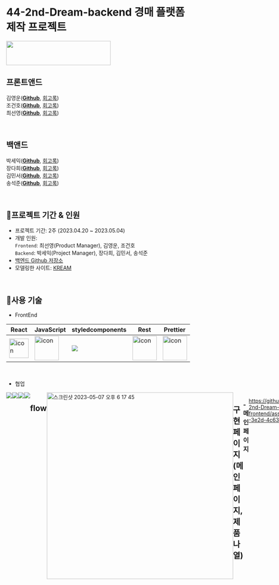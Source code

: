 # 44-2nd-Dream-backend 경매 플랫폼 제작 프로젝트

<img src=https://user-images.githubusercontent.com/121158293/236659809-3ff8df57-9fe3-4515-93da-a2581b72d309.png width="280" height="65">

<br/>

## 프론트앤드
김영운([**Github**](https://github.com/), [회고록]())<br/>
조건호([**Github**](https://github.com/), [회고록]())<br/>
최선영([**Github**](https://github.com/suny0ung), [회고록](https://note-ballpen.tistory.com/24))<br/>

<br/>

## 백앤드
박세익([**Github**](https://github.com/), [회고록](https://walwaldev.tistory.com/))<br/>
장다희([**Github**](https://github.com/walwald), [회고록](https://walwaldev.tistory.com/))<br/>
김민서([**Github**](https://github.com/), [회고록](https://walwaldev.tistory.com/))<br/>
송석준([**Github**](https://github.com/), [회고록](https://walwaldev.tistory.com/))<br/>

<br/>

## 📍프로젝트 기간 & 인원
* 프로젝트 기간: 2주 (2023.04.20 ~ 2023.05.04)   
* 개발 인원:  
  `Frontend`: 최선영(Product Manager), 김영운, 조건호 <br/>
  `Backend`: 박세익(Project Manager), 장다희, 김민서, 송석준 <br/>
* [백엔드 Github 저장소](https://github.com/wecode-bootcamp-korea/44-2nd-Dream-backend)
* 모델링한 사이트: [KREAM](https://kream.co.kr/)
<br/>

## 📍사용 기술

* FrontEnd   

 |React|JavaScript|styledcomponents|Rest|Prettier|
|---|---|---|---|---|
|<div style="display: flex; align-items: flex-start;"><img src="https://techstack-generator.vercel.app/react-icon.svg" alt="icon" width="52" height="52" /></div>| <div style="display: flex; align-items: flex-start;"><img src="https://techstack-generator.vercel.app/js-icon.svg" alt="icon" width="65" height="65" /></div>| <div style="display: flex; align-items: flex-start;"><img src="https://img.shields.io/badge/styledcomponents-DB7093?style=for-the-badge&logo=styledcomponents&logoColor=white"> </div>|<div style="display: flex; align-items: flex-start;"><img src="https://techstack-generator.vercel.app/restapi-icon.svg" alt="icon" width="65" height="65" /></div>|<div style="display: flex; align-items: flex-start;"><img src="https://techstack-generator.vercel.app/prettier-icon.svg" alt="icon" width="65" height="65" /></div>|<div style="display: flex; align-items: flex-start;"><img src="https://techstack-generator.vercel.app/docker-icon.svg" alt="icon" width="65" height="65" /></div>|<div style="display: flex; align-items: flex-start;"><img src="https://techstack-generator.vercel.app/aws-icon.svg" alt="icon" width="65" height="65" /></div>|
<br/>



</div>

* 협업 <br/>
<div style="display: flex; align-items: flex-start;">
<img src="https://img.shields.io/badge/github-181717?style=for-the-badge&logo=github&logoColor=white">
<img src="https://img.shields.io/badge/trello-0055cc?style=for-the-badge&logo=trello&logoColor=yellow">
<img src="https://img.shields.io/badge/slack-4A154B?style=for-the-badge&logo=Slack&logoColor=wihte">
<img src="https://img.shields.io/badge/notion-000000?style=for-the-badge&logo=notion&logoColor=white">
<br/>
<br/>


 ## flow
 
 <img width="500" alt="스크린샷 2023-05-07 오후 6 17 45" src="https://user-images.githubusercontent.com/121158293/236668841-92202a4a-31ab-4610-bf53-4c8b0d5229ca.png">


 ## 구현 페이지 (메인페이지, 제품나열)
  
### - 메인페이지
 
<br/> 
 
<!-- ### - Search -->
  

https://github.com/suny0ung/44-2nd-Dream-frontend/assets/121158293/4413b61f-3e2d-4c63-b2e1-44b400b5fa6f
  

 **상품 검색 :**
    <br/>
    debounce 커스텀 훅 컴포넌트를 정의하였고, 해당 훅을 사용하여 검색 컴포넌트에서 input 검색 단어 작성이 완료 되었을때 fetch API를 받아오게 구현하여 불필요한 API 사용을 줄였습니다.<br/>
    제품명, 카테고리명으로 검색이 가능하게  Fatch API를 통해 백엔드와 통신하여 해당 제품들을 모달창으로 보여주었습니다. <br/>
    modal의 boolean을 이용, 검색의 모달창과 input 검색 단어의 모달창을 구현하였고, <br/>
    input 검색 단어의 모달창을 구현할때 useRef를 사용하여 바깥 영역을 클릭하면 모달창이 꺼지게 설정하였습니다.
<!--   useDebounce 컴포넌트 훅을 정의하여, 검색창에 검색할 단어가 완성되어야 백앤드와 통신이 가능하게 구현, 불필요한 통신 횟수를 줄임. -->
 <br/>
  
 **인기상품 검색 :** 
   <br/>
   Fatch API를 통해 백엔드와 통신하여, 검색어 데이터를 역대 검색량 순으로 정렬 상위 10개의 검색어를 map 함수를 통해 보여주었습니다.
  
<br/>
  
### - 제품나열 페이지
  
https://github.com/suny0ung/44-2nd-Dream-frontend/assets/121158293/c9a427f2-0dd2-4100-bc71-4d2a65e22ea4
 

**다중필터 :**
  <br/>
  오른쪽 드롭박스 & 왼쪽 카테고리의 선택값에 따라 fetch로 받아온 필터링된 데이터를 map으로 나열되게 구현하였습니다.

<br/>

** 무한스크롤 :**
  </br>
  
  보여지는 화면의 최상단의 값과 화면의 보여지는 값의 합이 해당 실제 페이지의 영역보다 커지면 offset값에 추가로 보여질 아이템 값을 더해서 쿼리스트링과 Fatch함수를 통해 리랜더링되어 나열되는 상품의 수가 늘어나게 구현하혔습니다.
  </br>
